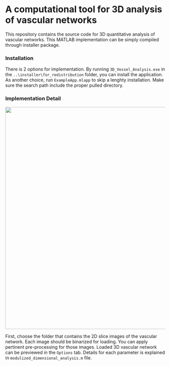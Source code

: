 # A computational tool for 3D analysis of vascular networks 

This repository contains the source code for 3D quantitative analysis of vascular networks. This MATLAB implementation can be simply compiled through installer package. 

### Installation
There is 2 options for implementation. By running `3D_Vessel_Analysis.exe` in the `..\installer\for_redistribution` folder, you can install the application. As another choice, run `ExampleApp.mlapp` to skip a lenghty installation. Make sure the search path include the proper pulled directory.


### Implementation Detail
<p align="center">
<img src="https://user-images.githubusercontent.com/86834176/193609517-ee0f14b9-c7d8-448d-8148-49b5341fa92c.png" width="700">
</p>

First, choose the folder that contains the 2D slice images of the vascular network. Each image should be binarized for loading. You can apply pertinent pre-processing for those images. Loaded 3D vascular network can be previewed in the `Options` tab. Details for each parameter is explained in `modulized_dimensional_analysis.m` file.
